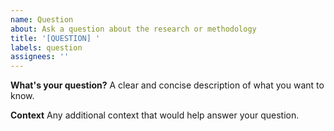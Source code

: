 ```yaml
---
name: Question
about: Ask a question about the research or methodology
title: '[QUESTION] '
labels: question
assignees: ''
---
```


**What's your question?**
A clear and concise description of what you want to know.

**Context**
Any additional context that would help answer your question.
